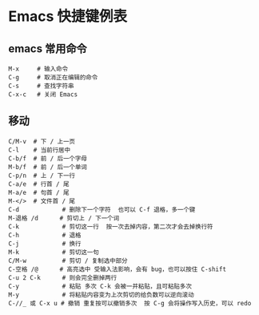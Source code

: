 # Emacs 快捷键例表

## emacs 常用命令

    M-x     # 输入命令
    C-g     # 取消正在编辑的命令
    C-s     # 查找字符串
    C-x-c   # 关闭 Emacs

## 移动

    C/M-v  # 下 / 上一页
    C-l    # 当前行居中
    C-b/f  # 前 / 后一个字母
    M-b/f  # 前 / 后一个单词
    C-p/n  # 上 / 下一行
    C-a/e  # 行首 / 尾
    M-a/e  # 句首 / 尾
    M-</>  # 文件首 / 尾
    C-d            # 删除下一个字符  也可以 C-f 退格，多一个键
    M-退格 /d      # 剪切上 / 下一个词
    C-k            # 剪切这一行  按一次去掉内容，第二次才会去掉换行符
    C-h            # 退格
    C-j            # 换行
    M-k            # 剪切这一句
    C/M-w          # 剪切 / 复制选中部分
    C-空格 /@      # 高亮选中 受输入法影响，会有 bug，也可以按住 C-shift
    C-u 2 C-k      # 则会完全删掉两行
    C-y            # 粘贴 多次 C-k 会被一并粘贴，且可粘贴多次
    M-y            # 将粘贴内容变为上次剪切的给负数可以逆向滚动
    C-//_ 或 C-x u # 撤销 重复按可以撤销多次  按 C-g 会将操作写入历史，可以 redo
